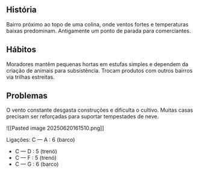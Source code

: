 ## História  
Bairro próximo ao topo de uma colina, onde ventos fortes e temperaturas baixas predominam. Antigamente um ponto de parada para comerciantes.

## Hábitos  
Moradores mantêm pequenas hortas em estufas simples e dependem da criação de animais para subsistência. Trocam produtos com outros bairros via trilhas estreitas.

## Problemas  
O vento constante desgasta construções e dificulta o cultivo. Muitas casas precisam ser reforçadas para suportar tempestades de neve.

![[Pasted image 20250620161510.png]]

Ligações: 
 C — A : 6 (barco)
- C — D : 5 (trenó)
- C — F : 5 (trenó)
- C — G : 6 (barco)
